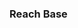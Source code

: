### Reach Base

<img src = "../Images/\ReachBaseSettings/IMG_20200616_180902.jpg" width = 00><br />
